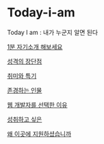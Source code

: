 # Today-i-am
Today I am : 내가 누군지 알면 된다

<a href="self-introduction/self-introduction.md">1분 자기소개 해보세요</a>

<a href="self-introduction/pos-neg.md">성격의 장단점</a>

<a href="self-introduction/self-introduction.md">취미와 특기</a>

<a href="self-introduction/self-introduction.md">존경하는 인물</a>

<a href="self-introduction/self-introduction.md">웹 개발자를 선택한 이유</a>

<a href="self-introduction/self-introduction.md">성취하고 싶은 </a>

<a href="self-introduction/self-introduction.md">왜 이곳에 지원하셨습니까</a>
